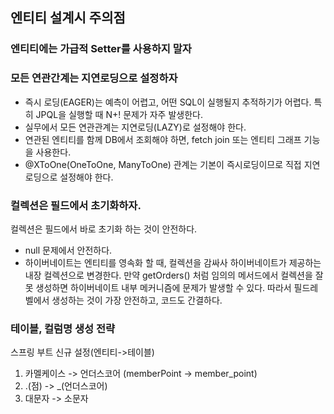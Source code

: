 ## 엔티티 설계시 주의점

### 엔티티에는 가급적 Setter를 사용하지 말자



### 모든 연관간계는 지연로딩으로 설정하자

- 즉시 로딩(EAGER)는 예측이 어렵고, 어떤 SQL이 실행될지 추적하기가 어렵다. 특히 JPQL을 실행할 때 N+! 문제가 자주 발생한다.
- 실무에서 모든 연관관계는 지연로딩(LAZY)로 설정해야 한다.
- 연관된 엔티티를 함께 DB에서 조회해야 하면, fetch join 또는 엔티티 그래프 기능을 사용한다.
- @XToOne(OneToOne, ManyToOne) 관계는 기본이 즉시로딩이므로 직접 지연로딩으로 설정해야 한다.



### 컬렉션은 필드에서 초기화하자.

컬렉션은 필드에서 바로 초기화 하는 것이 안전하다.

- null 문제에서 안전하다.
- 하이버네이트는 엔티티를 영속화 할 때, 컬렉션을 감싸사 하이버네이트가 제공하는 내장 컬렉션으로 변경한다. 만약 getOrders() 처럼 임의의 메서드에서 컬렉션을 잘못 생성하면 하이버네이트 내부 메커니즘에 문제가 발생할 수 있다. 따라서 필드레벨에서 생성하는 것이 가장 안전하고, 코드도 간결하다.



### 테이블, 컬럼명 생성 전략

스프링 부트 신규 설정(엔티티->테이블)

1. 카멜케이스 -> 언더스코어 (memberPoint -> member_point)
2. .(점) -> _(언더스코어)
3.  대문자 -> 소문자